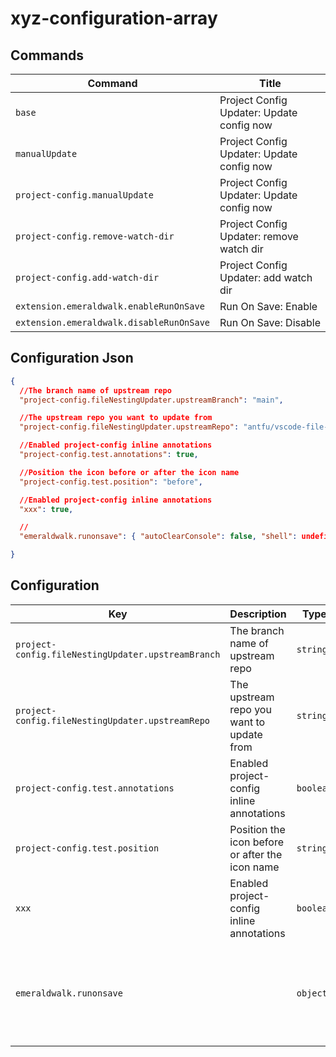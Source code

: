 # xyz-configuration-array

## Commands

| Command                                  | Title                                     |
| ---------------------------------------- | ----------------------------------------- |
| `base`                                   | Project Config Updater: Update config now |
| `manualUpdate`                           | Project Config Updater: Update config now |
| `project-config.manualUpdate`            | Project Config Updater: Update config now |
| `project-config.remove-watch-dir`        | Project Config Updater: remove watch dir  |
| `project-config.add-watch-dir`           | Project Config Updater: add watch dir     |
| `extension.emeraldwalk.enableRunOnSave`  | Run On Save: Enable                       |
| `extension.emeraldwalk.disableRunOnSave` | Run On Save: Disable                      |

## Configuration Json

```json
{
  //The branch name of upstream repo
  "project-config.fileNestingUpdater.upstreamBranch": "main",

  //The upstream repo you want to update from
  "project-config.fileNestingUpdater.upstreamRepo": "antfu/vscode-file-nesting-config",

  //Enabled project-config inline annotations
  "project-config.test.annotations": true,

  //Position the icon before or after the icon name
  "project-config.test.position": "before",

  //Enabled project-config inline annotations
  "xxx": true,

  //
  "emeraldwalk.runonsave": { "autoClearConsole": false, "shell": undefined, "delimiters": [":","--","-","/"], "delimiters1": [":","--","-","/"], "commands": undefined },

}
```

## Configuration

| Key                                                | Description                                     | Type      | Default                                                                                                                                         |
| -------------------------------------------------- | ----------------------------------------------- | --------- | ----------------------------------------------------------------------------------------------------------------------------------------------- |
| `project-config.fileNestingUpdater.upstreamBranch` | The branch name of upstream repo                | `string`  | `"main"`                                                                                                                                        |
| `project-config.fileNestingUpdater.upstreamRepo`   | The upstream repo you want to update from       | `string`  | `"antfu/vscode-file-nesting-config"`                                                                                                            |
| `project-config.test.annotations`                  | Enabled project-config inline annotations       | `boolean` | `true`                                                                                                                                          |
| `project-config.test.position`                     | Position the icon before or after the icon name | `string`  | `"before"`                                                                                                                                      |
| `xxx`                                              | Enabled project-config inline annotations       | `boolean` | `true`                                                                                                                                          |
| `emeraldwalk.runonsave`                            |                                                 | `object`  | `{ "autoClearConsole": false, "shell": undefined, "delimiters": [":","--","-","/"], "delimiters1": [":","--","-","/"], "commands": undefined }` |